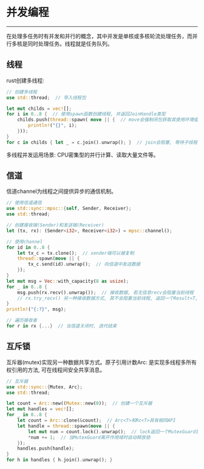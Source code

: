 # 并发编程
---

在处理多任务时有并发和并行的概念，其中并发是单核或多核轮流处理任务，而并行多核是同时处理任务。线程就是任务队列。

## 线程

rust创建多线程:

```rust
// 创建多线程
use std::thread;  // 导入线程包

let mut childs = vec![];
for i in 0..8 {  // 使用spawn函数创建线程, 并返回JoinHandle类型
    childs.push(thread::spawn( move || {  // move会强制闭包获取其使用环境值的所有权
        println!("{}", i);
    }));
}
for c in childs { let _ = c.join().unwrap(); }  // join会阻塞, 等待子线程结束
```

多线程并发运用场景: CPU密集型的并行计算、读取大量文件等。

## 信道

信道channel为线程之间提供异步的通信机制。

```rust
// 使用信道通信
use std::sync::mpsc::{self, Sender, Receiver};
use std::thread;

// 创建接收端(Sender)和发送端(Receiver)
let (tx, rx): (Sender<i32>, Receiver<i32>) = mpsc::channel();

// 使用channel
for id in 0..8 {
    let tx_c = tx.clone();  // sender端可以被复制
    thread::spawn(move || {
        tx_c.send(id).unwrap();  // 向信道中发送数据
    });
}
let mut msg = Vec::with_capacity(8 as usize);
for _ in 0..8 { 
    msg.push(rx.recv().unwrap());  // 接收数据, 若无信息recv会阻塞当前线程
    // rx.try_recv() 另一种接收数据方式, 其不会阻塞当前线程, 返回一个Result<T, E>
}
println!("{:?}", msg);

// 遍历接收者
for r in rx {...}  // 当信道关闭时, 迭代结束
```

## 互斥锁

互斥器(mutex)实现另一种数据共享方式。原子引用计数Arc<T>: 是实现多线程多所有权引用的方法, 可在线程间安全共享消息。

```rust
// 互斥器
use std::sync::{Mutex, Arc};
use std::thread;

let count = Arc::new((Mutex::new(0));  // 创建一个互斥器
let mut handles = vec![];
for _ in 0..8 {
    let count = Arc::clone(&count);  // Arc<T>和Rc<T>具有相同API
    let handle = thread::spawn(move || {
        let mut num = count.lock().unwrap();  // lock返回一个MutexGuard智能指针
        *num += 1;  // 当MutexGuard离开作用域时自动释放锁
    });
    handles.push(handle);
}
for h in handles { h.join().unwrap(); }
```
